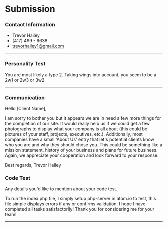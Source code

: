 # Submission

### Contact Information
- Trevor Hailey
- (417) 499 - 6638
- trevorhailey1@gmail.com

---

### Personality Test

You are most likely a type 2.
Taking wings into account, you seem to be a 2w1 or 2w3 or 3w2

---

### Communication

Hello [Client Name],

I am sorry to bother you but it appears we are in need a few more things for the completion of our site.
It would really help us if we could get a few photographs to display what your company is all about (this
could be pictures of your staff, projects, executives, etc.). Additionally, most companies have a small 'About Us'
entry that let's potential clients know who you are and why they should chose you. This could be something like a
mission statement, history of your business and plans for future business. Again, we appreciate your cooperation
and look forward to your response.

Best regards,
Trevor Hailey

### Code Test

Any details you'd like to mention about your code test.

To run the index.php file, I simply setup php-server in atom.io to test, this file simple displays errors if any or confirms validation.
I hope I have completed all tasks satisfactorily!
Thank you for considering me for your team!

---
